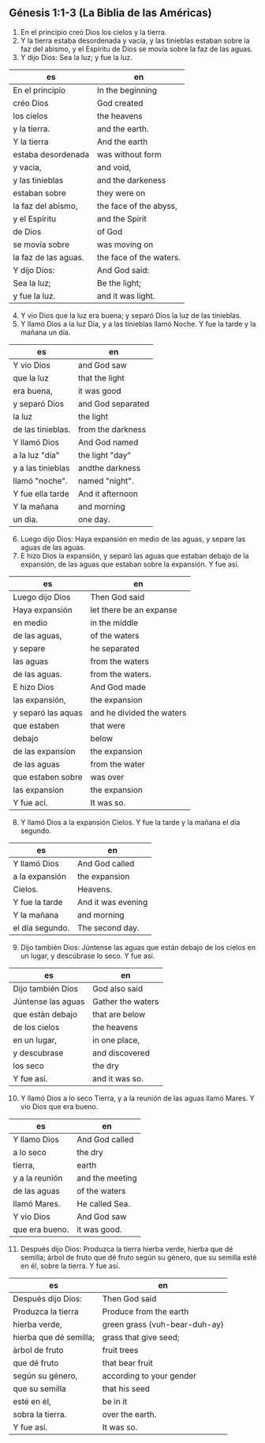 ## Génesis 1:1-3 (La Biblia de las Américas)

1. En el principio creó Dios los cielos y la tierra.
2. Y la tierra estaba desordenada y vacía, y las tinieblas estaban sobre la faz del abismo, y el Espíritu de Dios se movía sobre la faz de las aguas.
3. Y dijo Dios: Sea la luz; y fue la luz.

| es                   | en                      |
| -------------------- | ----------------------- |
| En el principio      | In the beginning        |
| créo Dios            | God created             |
| los cielos           | the heavens             |
| y la tierra.         | and the earth.          |
| Y la tierra          | And the earth           |
| estaba desordenada   | was without form        |
| y vacia,             | and void,               |
| y las tinieblas      | and the darkeness       |
| estaban sobre        | they were on            |
| la faz del abismo,   | the face of the abyss,  |
| y el Espíritu        | and the Spirit          |
| de Dios              | of God                  |
| se movía sobre       | was moving on           |
| la faz de las aguas. | the face of the waters. |
| Y dijo Dios:         | And God said:           |
| Sea la luz;          | Be the light;           |
| y fue la luz.        | and it was light.       |

4. Y vio Dios que la luz era buena; y separó Dios la luz de las tinieblas.
5. Y llamó Dios a la luz Día, y a las tinieblas llamó Noche. Y fue la tarde y la mañana un día.

| es                | en                |
| ----------------- | ----------------- |
| Y vio Dios        | and God saw       |
| que la luz        | that the light    |
| era buena,        | it was good       |
| y separó Dios     | and God separated |
| la luz            | the light         |
| de las tinieblas. | from the darkness |
| Y llamó Dios      | And God named     |
| a la luz "dia"    | the light "day"   |
| y a las tinieblas | andthe darkness   |
| llamó "noche".    | named "night".    |
| Y fue ella tarde  | And it afternoon  |
| Y la mañana       | and morning       |
| un dia.           | one day.          |

6. Luego dijo Dios: Haya expansión en medio de las aguas, y separe las aguas de las aguas.
7. E hizo Dios la expansión, y separó las aguas que estaban debajo de la expansión, de las aguas que estaban sobre la expansión. Y fue así.

| es                 | en                        |
| ------------------ | ------------------------- |
| Luego dijo Dios    | Then God said             |
| Haya expansión     | let there be an expanse   |
| en medio           | in the middle             |
| de las aguas,      | of the waters             |
| y separe           | he separated              |
| las aguas          | from the waters           |
| de las aguas.      | from the waters.          |
| E hizo Dios        | And God made              |
| las expansión,     | the expansion             |
| y separó las aquas | and he divided the waters |
| que estaben        | that were                 |
| debajo             | below                     |
| de las expansion   | the expansion             |
| de las aguas       | from the water            |
| que estaben sobre  | was over                  |
| las expansion      | the expansion             |
| Y fue ací.         | It was so.                |

8. Y llamó Dios a la expansión Cielos. Y fue la tarde y la mañana el día segundo.

| es              | en                 |
| --------------- | ------------------ |
| Y llamó Dios    | And God called     |
| a la expansión  | the expansion      |
| Cielos.         | Heavens.           |
| Y fue la tarde  | And it was evening |
| Y la mañana     | and morning        |
| el día segundo. | The second day.    |

9. Dijo también Dios: Júntense las aguas que están debajo de los cielos en un lugar, y descúbrase lo seco. Y fue así.

| es                 | en                |
| ------------------ | ----------------- |
| Dijo también Dios  | God also said     |
| Júntense las aguas | Gather the waters |
| que estàn debajo   | that are below    |
| de los cielos      | the heavens       |
| en un lugar,       | in one place,     |
| y descubrase       | and discovered    |
| los seco           | the dry           |
| Y fue así.         | and it was so.    |

10. Y llamó Dios a lo seco Tierra, y a la reunión de las aguas llamó Mares. Y vio Dios que era bueno.

| es             | en              |
| -------------- | --------------- |
| Y llamo Dios   | And God called  |
| a lo seco      | the dry         |
| tierra,        | earth           |
| y a la reunión | and the meeting |
| de las aguas   | of the waters   |
| llamó Mares.   | He called Sea.  |
| Y vio Dios     | And God saw     |
| que era bueno. | it was good.    |

11. Después dijo Dios: Produzca la tierra hierba verde, hierba que dé semilla; árbol de fruto que dé fruto según su género, que su semilla esté en él, sobre la tierra. Y fue así.

| es                     | en                            |
| ---------------------- | ----------------------------- |
| Después dijo Dios:     | Then God said                 |
| Produzca la tierra     | Produce from the earth        |
| hierba verde,          | green grass (vuh-bear-duh-ay) |
| hierba que dé semilla; | grass that give seed;         |
| àrbol de fruto         | fruit trees                   |
| que dé fruto           | that bear fruit               |
| según su género,       | according to your gender      |
| que su semilla         | that his seed                 |
| esté en él,            | be in it                      |
| sobra la tierra.       | over the earth.               |
| Y fue así.             | It was so.                    |
